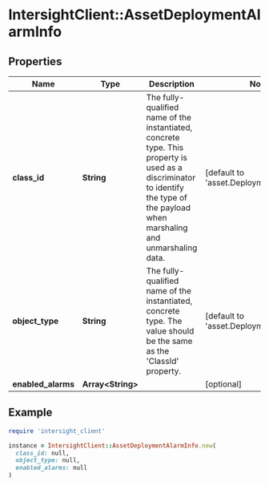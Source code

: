 # IntersightClient::AssetDeploymentAlarmInfo

## Properties

| Name | Type | Description | Notes |
| ---- | ---- | ----------- | ----- |
| **class_id** | **String** | The fully-qualified name of the instantiated, concrete type. This property is used as a discriminator to identify the type of the payload when marshaling and unmarshaling data. | [default to &#39;asset.DeploymentAlarmInfo&#39;] |
| **object_type** | **String** | The fully-qualified name of the instantiated, concrete type. The value should be the same as the &#39;ClassId&#39; property. | [default to &#39;asset.DeploymentAlarmInfo&#39;] |
| **enabled_alarms** | **Array&lt;String&gt;** |  | [optional] |

## Example

```ruby
require 'intersight_client'

instance = IntersightClient::AssetDeploymentAlarmInfo.new(
  class_id: null,
  object_type: null,
  enabled_alarms: null
)
```

